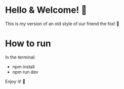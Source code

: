 # Hello & Welcome! 👋

This is my version of an old style <Tamagotchi game> of our friend the fox! 🦊

# How to run

In the terminal:

- npm install
- npm run dev

Enjoy it! 🤗
